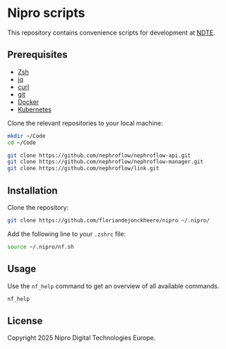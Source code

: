 # Nipro scripts

This repository contains convenience scripts for development at [NDTE](https://niprodigital.com).

## Prerequisites

- [Zsh](https://www.zsh.org)
- [jq](https://stedolan.github.io/jq/)
- [curl](https://curl.se/)
- [git](https://git-scm.com/)
- [Docker](https://www.docker.com/)
- [Kubernetes](https://kubernetes.io/)

Clone the relevant repositories to your local machine:

```sh
mkdir ~/Code
cd ~/Code

git clone https://github.com/nephroflow/nephroflow-api.git
git clone https://github.com/nephroflow/nephroflow-manager.git
git clone https://github.com/nephroflow/link.git
```

## Installation

Clone the repository:

```bash
git clone https://github.com/floriandejonckheere/nipro ~/.nipro/
```

Add the following line to your `.zshrc` file:

```bash
source ~/.nipro/nf.sh
```

## Usage

Use the `nf_help` command to get an overview of all available commands.

```bash
nf_help
```

## License

Copyright 2025 Nipro Digital Technologies Europe.
